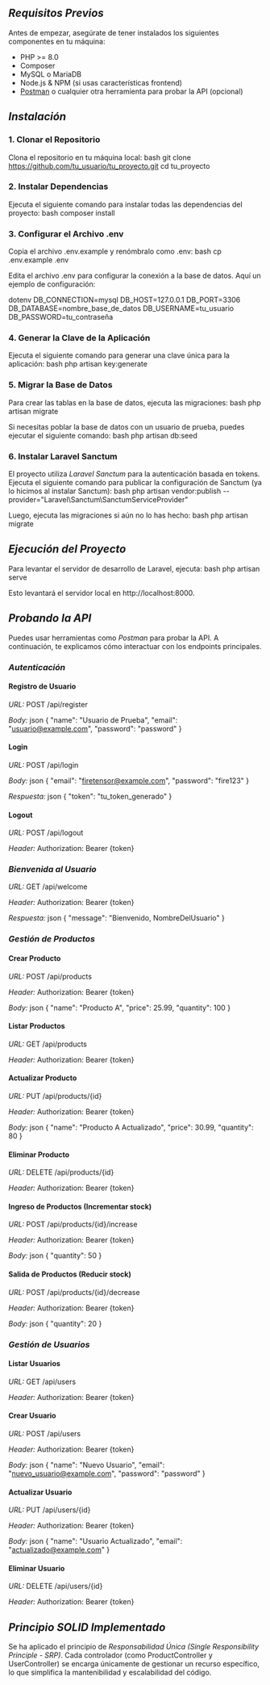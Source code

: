 
## *Requisitos Previos*

Antes de empezar, asegúrate de tener instalados los siguientes componentes en tu máquina:

- PHP >= 8.0
- Composer
- MySQL o MariaDB
- Node.js & NPM (si usas características frontend)
- [Postman](https://www.postman.com/downloads/) o cualquier otra herramienta para probar la API (opcional)

## *Instalación*

### 1. Clonar el Repositorio
Clona el repositorio en tu máquina local:
bash
git clone https://github.com/tu_usuario/tu_proyecto.git
cd tu_proyecto


### 2. Instalar Dependencias
Ejecuta el siguiente comando para instalar todas las dependencias del proyecto:
bash
composer install


### 3. Configurar el Archivo .env
Copia el archivo .env.example y renómbralo como .env:
bash
cp .env.example .env


Edita el archivo .env para configurar la conexión a la base de datos. Aquí un ejemplo de configuración:

dotenv
DB_CONNECTION=mysql
DB_HOST=127.0.0.1
DB_PORT=3306
DB_DATABASE=nombre_base_de_datos
DB_USERNAME=tu_usuario
DB_PASSWORD=tu_contraseña


### 4. Generar la Clave de la Aplicación
Ejecuta el siguiente comando para generar una clave única para la aplicación:
bash
php artisan key:generate


### 5. Migrar la Base de Datos
Para crear las tablas en la base de datos, ejecuta las migraciones:
bash
php artisan migrate


Si necesitas poblar la base de datos con un usuario de prueba, puedes ejecutar el siguiente comando:
bash
php artisan db:seed


### 6. Instalar Laravel Sanctum
El proyecto utiliza *Laravel Sanctum* para la autenticación basada en tokens. Ejecuta el siguiente comando para publicar la configuración de Sanctum (ya lo hicimos al instalar Sanctum):
bash
php artisan vendor:publish --provider="Laravel\Sanctum\SanctumServiceProvider"


Luego, ejecuta las migraciones si aún no lo has hecho:
bash
php artisan migrate


## *Ejecución del Proyecto*

Para levantar el servidor de desarrollo de Laravel, ejecuta:
bash
php artisan serve


Esto levantará el servidor local en http://localhost:8000.

## *Probando la API*

Puedes usar herramientas como *Postman* para probar la API. A continuación, te explicamos cómo interactuar con los endpoints principales.

### *Autenticación*
#### Registro de Usuario
*URL:* POST /api/register

*Body:*
json
{
    "name": "Usuario de Prueba",
    "email": "usuario@example.com",
    "password": "password"
}


#### Login
*URL:* POST /api/login

*Body:*
json
{
    "email": "firetensor@example.com",
    "password": "fire123"
}


*Respuesta:*
json
{
    "token": "tu_token_generado"
}


#### Logout
*URL:* POST /api/logout

*Header:* Authorization: Bearer {token}

### *Bienvenida al Usuario*
*URL:* GET /api/welcome

*Header:* Authorization: Bearer {token}

*Respuesta:*
json
{
    "message": "Bienvenido, NombreDelUsuario"
}


### *Gestión de Productos*
#### Crear Producto
*URL:* POST /api/products

*Header:* Authorization: Bearer {token}

*Body:*
json
{
    "name": "Producto A",
    "price": 25.99,
    "quantity": 100
}


#### Listar Productos
*URL:* GET /api/products

*Header:* Authorization: Bearer {token}

#### Actualizar Producto
*URL:* PUT /api/products/{id}

*Header:* Authorization: Bearer {token}

*Body:*
json
{
    "name": "Producto A Actualizado",
    "price": 30.99,
    "quantity": 80
}


#### Eliminar Producto
*URL:* DELETE /api/products/{id}

*Header:* Authorization: Bearer {token}

#### Ingreso de Productos (Incrementar stock)
*URL:* POST /api/products/{id}/increase

*Header:* Authorization: Bearer {token}

*Body:*
json
{
    "quantity": 50
}


#### Salida de Productos (Reducir stock)
*URL:* POST /api/products/{id}/decrease

*Header:* Authorization: Bearer {token}

*Body:*
json
{
    "quantity": 20
}


### *Gestión de Usuarios*
#### Listar Usuarios
*URL:* GET /api/users

*Header:* Authorization: Bearer {token}

#### Crear Usuario
*URL:* POST /api/users

*Header:* Authorization: Bearer {token}

*Body:*
json
{
    "name": "Nuevo Usuario",
    "email": "nuevo_usuario@example.com",
    "password": "password"
}


#### Actualizar Usuario
*URL:* PUT /api/users/{id}

*Header:* Authorization: Bearer {token}

*Body:*
json
{
    "name": "Usuario Actualizado",
    "email": "actualizado@example.com"
}


#### Eliminar Usuario
*URL:* DELETE /api/users/{id}

*Header:* Authorization: Bearer {token}

## *Principio SOLID Implementado*

Se ha aplicado el principio de *Responsabilidad Única (Single Responsibility Principle - SRP)*. Cada controlador (como ProductController y UserController) se encarga únicamente de gestionar un recurso específico, lo que simplifica la mantenibilidad y escalabilidad del código.
